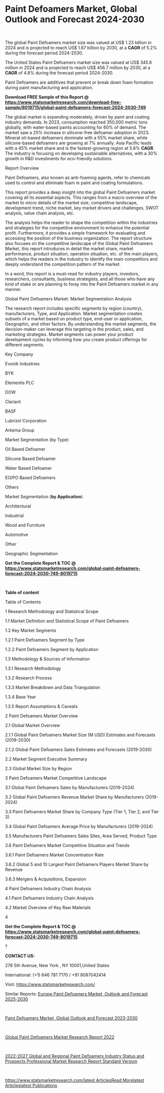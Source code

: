 <h1>Paint Defoamers Market, Global Outlook and Forecast 2024-2030</h1><br/><p>The global Paint Defoamers market size was valued at US$ 1.23 billion in 2024 and is projected to reach US$ 1.67 billion by 2030, at a <strong>CAGR</strong> of 5.2% during the forecast period 2024-2030.</p>
 
 
 
 <p>The United States Paint Defoamers market size was valued at US$ 345.6 million in 2024 and is projected to reach US$ 456.7 million by 2030, at a <strong>CAGR</strong> of 4.8% during the forecast period 2024-2030.</p>
 
 
 
 <p>Paint Defoamers are additives that prevent or break down foam formation during paint manufacturing and application.</p>
 
 
 
 <p><strong>Download FREE Sample of this Report @ <a href="https://www.statsmarketresearch.com/download-free-sample/8019715/global-paint-defoamers-forecast-2024-2030-749">https://www.statsmarketresearch.com/download-free-sample/8019715/global-paint-defoamers-forecast-2024-2030-749</a></strong></p>
 
 
 
 <p>The global market is expanding moderately, driven by paint and coating industry demands. In 2023, consumption reached 350,000 metric tons globally, with water-based paints accounting for 60% of demand. The market saw a 25% increase in silicone-free defoamer adoption in 2023. Mineral oil-based defoamers dominate with a 55% market share, while silicone-based defoamers are growing at 7% annually. Asia Pacific leads with a 45% market share and is the fastest-growing region at 5.8% <strong>CAGR</strong>. The industry is focusing on developing sustainable alternatives, with a 30% growth in R&D investments for eco-friendly solutions.</p>
 
 
 
 <p>Report Overview</p>
 
 
 
 <p>Paint Defoamers, also known as anti-foaming agents, refer to chemicals used to control and eliminate foam in paint and coating formulations.</p>
 
 
 
 <p>This report provides a deep insight into the global Paint Defoamers market covering all its essential aspects. This ranges from a macro overview of the market to micro details of the market size, competitive landscape, development trend, niche market, key market drivers and challenges, SWOT analysis, value chain analysis, etc.</p>
 
 
 
 <p>The analysis helps the reader to shape the competition within the industries and strategies for the competitive environment to enhance the potential profit. Furthermore, it provides a simple framework for evaluating and accessing the position of the business organization. The report structure also focuses on the competitive landscape of the Global Paint Defoamers Market, this report introduces in detail the market share, market performance, product situation, operation situation, etc. of the main players, which helps the readers in the industry to identify the main competitors and deeply understand the competition pattern of the market.</p>
 
 
 
 <p>In a word, this report is a must-read for industry players, investors, researchers, consultants, business strategists, and all those who have any kind of stake or are planning to foray into the Paint Defoamers market in any manner.</p>
 
 
 
 <p>Global Paint Defoamers Market: Market Segmentation Analysis</p>
 
 
 
 <p>The research report includes specific segments by region (country), manufacturers, Type, and Application. Market segmentation creates subsets of a market based on product type, end-user or application, Geographic, and other factors. By understanding the market segments, the decision-maker can leverage this targeting in the product, sales, and marketing strategies. Market segments can power your product development cycles by informing how you create product offerings for different segments.</p>
 
 
 
 <p>Key Company</p>
 
 
 
 <p>Evonik Industries</p>
 
 
 
 <p>BYK</p>
 
 
 
 <p>Elementis PLC</p>
 
 
 
 <p>DOW</p>
 
 
 
 <p>Clariant</p>
 
 
 
 <p>BASF</p>
 
 
 
 <p>Lubrizol Corporation</p>
 
 
 
 <p>Arkema Group</p>
 
 
 
 <p>Market Segmentation (by Type)</p>
 
 
 
 <p>Oil Based Defoamer</p>
 
 
 
 <p>Silicone Based Defoamer</p>
 
 
 
 <p>Water Based Defoamer</p>
 
 
 
 <p>EO/PO Based Defoamers</p>
 
 
 
 <p>Others</p>
 
 
 
 <p>Market Segmentation (<strong>by Application</strong>)</p>
 
 
 
 <p>Architectural</p>
 
 
 
 <p>Industrial</p>
 
 
 
 <p>Wood and Furniture</p>
 
 
 
 <p>Automotive</p>
 
 
 
 <p>Other</p>
 
 
 
 <p>Geographic Segmentation</p>
 
 
 
 <div><b>Get the Complete Report & TOC @ <a href="https://www.statsmarketresearch.com/global-paint-defoamers-forecast-2024-2030-749-8019715">https://www.statsmarketresearch.com/global-paint-defoamers-forecast-2024-2030-749-8019715</a></b></div>
 
 
 
 <p><br />
 
 <b>Table of content</b></p>
 
 
 
 <p>Table of Contents<br />
 
 1 Research Methodology and Statistical Scope<br />
 
 1.1 Market Definition and Statistical Scope of Paint Defoamers<br />
 
 1.2 Key Market Segments<br />
 
 1.2.1 Paint Defoamers Segment by Type<br />
 
 1.2.2 Paint Defoamers Segment by Application<br />
 
 1.3 Methodology & Sources of Information<br />
 
 1.3.1 Research Methodology<br />
 
 1.3.2 Research Process<br />
 
 1.3.3 Market Breakdown and Data Triangulation<br />
 
 1.3.4 Base Year<br />
 
 1.3.5 Report Assumptions & Caveats<br />
 
 2 Paint Defoamers Market Overview<br />
 
 2.1 Global Market Overview<br />
 
 2.1.1 Global Paint Defoamers Market Size (M USD) Estimates and Forecasts (2019-2030)<br />
 
 2.1.2 Global Paint Defoamers Sales Estimates and Forecasts (2019-2030)<br />
 
 2.2 Market Segment Executive Summary<br />
 
 2.3 Global Market Size by Region<br />
 
 3 Paint Defoamers Market Competitive Landscape<br />
 
 3.1 Global Paint Defoamers Sales by Manufacturers (2019-2024)<br />
 
 3.2 Global Paint Defoamers Revenue Market Share by Manufacturers (2019-2024)<br />
 
 3.3 Paint Defoamers Market Share by Company Type (Tier 1, Tier 2, and Tier 3)<br />
 
 3.4 Global Paint Defoamers Average Price by Manufacturers (2019-2024)<br />
 
 3.5 Manufacturers Paint Defoamers Sales Sites, Area Served, Product Type<br />
 
 3.6 Paint Defoamers Market Competitive Situation and Trends<br />
 
 3.6.1 Paint Defoamers Market Concentration Rate<br />
 
 3.6.2 Global 5 and 10 Largest Paint Defoamers Players Market Share by Revenue<br />
 
 3.6.3 Mergers & Acquisitions, Expansion<br />
 
 4 Paint Defoamers Industry Chain Analysis<br />
 
 4.1 Paint Defoamers Industry Chain Analysis<br />
 
 4.2 Market Overview of Key Raw Materials<br />
 
 4</p>
 
 
 
 <div><b>Get the Complete Report & TOC @ <a href="https://www.statsmarketresearch.com/global-paint-defoamers-forecast-2024-2030-749-8019715">https://www.statsmarketresearch.com/global-paint-defoamers-forecast-2024-2030-749-8019715</a></b></div>
 
 
 
 <p>? </p>
 
 
 
 <p><b>CONTACT US:</b><br />
 
 276 5th Avenue, New York , NY 10001,United States<br />
 
 International: (+1) 646 781 7170 / +91 8087042414<br />
 
 Visit: <a href="https://www.statsmarketresearch.com/">https://www.statsmarketresearch.com/</a><br />
 
 Similar Reports: <a href="https://www.statsmarketresearch.com/global-paint-defoamers-forecast-2024-2030-749-8019715">Europe Paint Defoamers Market, Outlook and Forecast 2025-2030</a><br />
 
 <br />
 
 <a href="https://www.statsmarketresearch.com/global-paint-defoamers-forecast-2024-2030-749-8019715">Paint Defoamers Market, Global Outlook and Forecast 2023-2030</a><br />
 
 <br />
 
 <a href="https://www.statsmarketresearch.com/global-paint-defoamers-forecast-2024-2030-749-8019715">Global Paint Defoamers Market Research Report 2022</a><br />
 
 <br />
 
 <a href="https://www.statsmarketresearch.com/global-paint-defoamers-forecast-2024-2030-749-8019715">2022-2027 Global and Regional Paint Defoamers Industry Status and Prospects Professional Market Research Report Standard Version</a><br />
 
 <br />
 
 <a href="https://gyeongbokgung.com">https://www.statsmarketresearch.com/</a><a href="https://hallyeomaritime.com">latest Articles</a><a href="https://jingwansa.com">Read More</a><a href="https://nguoiviet.jp/">latest Articles</a><a href="https://www.intelmarketresearch.com/">latest Publications</a></p>